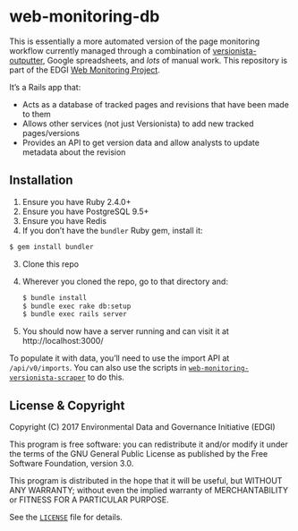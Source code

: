 # web-monitoring-db

This is essentially a more automated version of the page monitoring workflow currently managed through a combination of [versionista-outputter](https://github.com/edgi-govdata-archiving/versionista-outputter/), Google spreadsheets, and *lots* of manual work. This repository is part of the EDGI [Web Monitoring Project](https://github.com/edgi-govdata-archiving/web-monitoring).

It’s a Rails app that:

- Acts as a database of tracked pages and revisions that have been made to them
- Allows other services (not just Versionista) to add new tracked pages/versions
- Provides an API to get version data and allow analysts to update metadata about the revision


## Installation

1. Ensure you have Ruby 2.4.0+
2. Ensure you have PostgreSQL 9.5+
3. Ensure you have Redis
4. If you don’t have the `bundler` Ruby gem, install it:

  ```sh
  $ gem install bundler
  ```

3. Clone this repo
4. Wherever you cloned the repo, go to that directory and:

   ```sh
   $ bundle install
   $ bundle exec rake db:setup
   $ bundle exec rails server
   ```

5. You should now have a server running and can visit it at http://localhost:3000/

To populate it with data, you’ll need to use the import API at `/api/v0/imports`. You can also use the scripts in [`web-monitoring-versionista-scraper`](https://github.com/edgi-govdata-archiving/web-monitoring-versionista-scraper) to do this.


## License & Copyright

Copyright (C) 2017 Environmental Data and Governance Initiative (EDGI)

This program is free software: you can redistribute it and/or modify it under the terms of the GNU General Public License as published by the Free Software Foundation, version 3.0.

This program is distributed in the hope that it will be useful, but WITHOUT ANY WARRANTY; without even the implied warranty of MERCHANTABILITY or FITNESS FOR A PARTICULAR PURPOSE.

See the [`LICENSE`](https://github.com/edgi-govdata-archiving/webpage-versions-db/blob/master/LICENSE) file for details.
